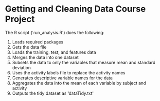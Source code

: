# Getting and Cleaning Data Course Project

The R script ('run_analysis.R') does the following:

1. Loads required packages
2. Gets the data file
3. Loads the training, test, and features data
4. Merges the data into one dataset
5. Subsets the data to only the variables that measure mean and standard deviation
6. Uses the activity labels file to replace the activity names
7. Generates descriptive variable names for the data
8. Aggregates the data into the mean of each variable by subject and activity
9. Outputs the tidy dataset as 'dataTidy.txt'
